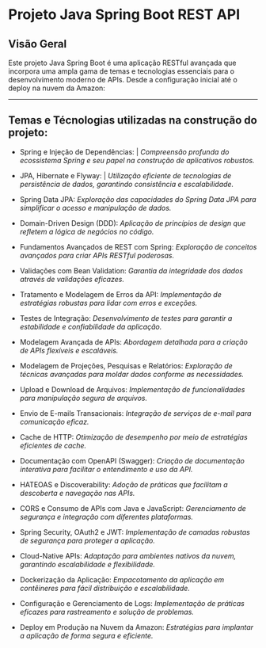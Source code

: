 # Projeto Java Spring Boot REST API

## Visão Geral
Este projeto Java Spring Boot é uma aplicação RESTful avançada que incorpora uma ampla gama de temas e tecnologias essenciais para o desenvolvimento moderno de APIs. 
Desde a configuração inicial até o deploy na nuvem da Amazon:

-------------

## Temas e Técnologias utilizadas na construção do projeto:

*  Spring e Injeção de Dependências: | _Compreensão profunda do ecossistema Spring e seu papel na construção de aplicativos robustos._

* JPA, Hibernate e Flyway: | _Utilização eficiente de tecnologias de persistência de dados, garantindo consistência e escalabilidade._

* Spring Data JPA: _Exploração das capacidades do Spring Data JPA para simplificar o acesso e manipulação de dados._

* Domain-Driven Design (DDD): _Aplicação de princípios de design que refletem a lógica de negócios no código._

* Fundamentos Avançados de REST com Spring: _Exploração de conceitos avançados para criar APIs RESTful poderosas._

* Validações com Bean Validation: _Garantia da integridade dos dados através de validações eficazes._

* Tratamento e Modelagem de Erros da API: _Implementação de estratégias robustas para lidar com erros e exceções._

* Testes de Integração: _Desenvolvimento de testes para garantir a estabilidade e confiabilidade da aplicação._

* Modelagem Avançada de APIs: _Abordagem detalhada para a criação de APIs flexíveis e escaláveis._

* Modelagem de Projeções, Pesquisas e Relatórios: _Exploração de técnicas avançadas para moldar dados conforme as necessidades._

* Upload e Download de Arquivos: _Implementação de funcionalidades para manipulação segura de arquivos._

* Envio de E-mails Transacionais: _Integração de serviços de e-mail para comunicação eficaz._

* Cache de HTTP: _Otimização de desempenho por meio de estratégias eficientes de cache._

* Documentação com OpenAPI (Swagger): _Criação de documentação interativa para facilitar o entendimento e uso da API._

* HATEOAS e Discoverability: _Adoção de práticas que facilitam a descoberta e navegação nas APIs._

* CORS e Consumo de APIs com Java e JavaScript: _Gerenciamento de segurança e integração com diferentes plataformas._

* Spring Security, OAuth2 e JWT: _Implementação de camadas robustas de segurança para proteger a aplicação._

* Cloud-Native APIs: _Adaptação para ambientes nativos da nuvem, garantindo escalabilidade e flexibilidade._
  
* Dockerização da Aplicação: _Empacotamento da aplicação em contêineres para fácil distribuição e escalabilidade._

* Configuração e Gerenciamento de Logs: _Implementação de práticas eficazes para rastreamento e solução de problemas._

* Deploy em Produção na Nuvem da Amazon: _Estratégias para implantar a aplicação de forma segura e eficiente._
  
